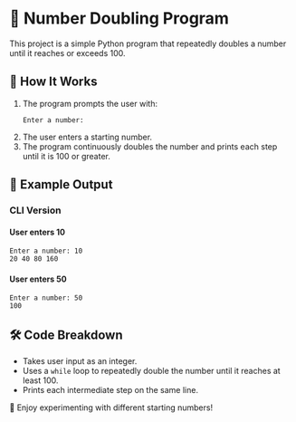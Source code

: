 # 🔢 Number Doubling Program

This project is a simple Python program that repeatedly doubles a number until it reaches or exceeds 100.

## 📝 How It Works

1. The program prompts the user with:
   ```
   Enter a number:
   ```
2. The user enters a starting number.
3. The program continuously doubles the number and prints each step until it is 100 or greater.

## 📌 Example Output

### CLI Version
#### **User enters 10**
```
Enter a number: 10
20 40 80 160
```

#### **User enters 50**
```
Enter a number: 50
100
```

## 🛠️ Code Breakdown
- Takes user input as an integer.
- Uses a `while` loop to repeatedly double the number until it reaches at least 100.
- Prints each intermediate step on the same line.

🎉 Enjoy experimenting with different starting numbers!

